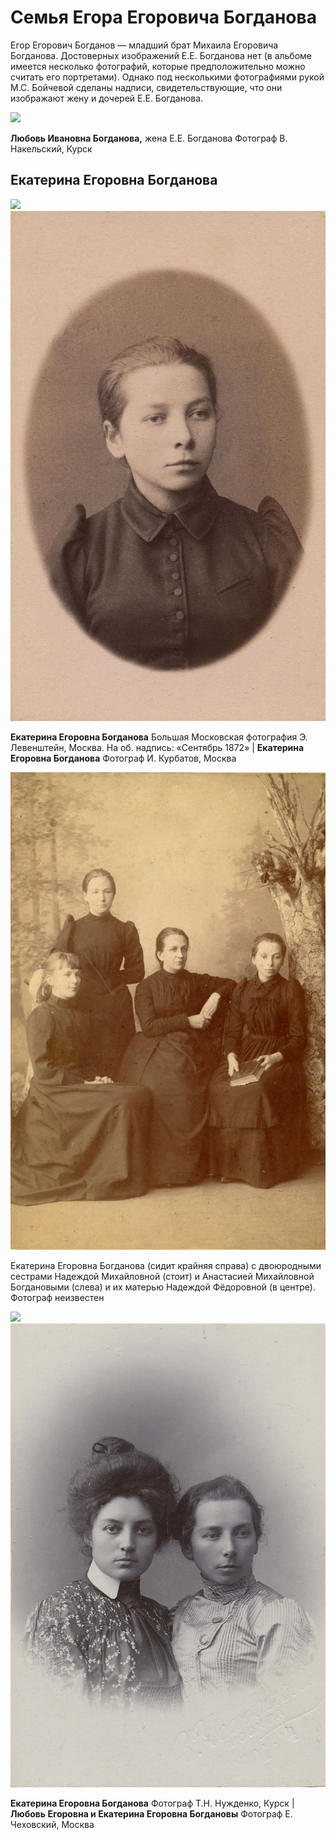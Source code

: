 # Семья Егора Егоровича Богданова

Егор Егорович Богданов — младший брат Михаила Егоровича Богданова. Достоверных изображений Е.Е. Богданова нет (в альбоме имеется несколько фотографий, которые предположительно можно считать его портретами). Однако под несколькими фотографиями рукой М.С. Бойчевой сделаны надписи, свидетельствующие, что они изображают жену и дочерей Е.Е. Богданова.

![](../Album/img/img/09-4.jpg)

**Любовь Ивановна Богданова,** жена Е.Е. Богданова
Фотограф В. Накельский, Курск

## Екатерина Егоровна Богданова

![](../Album/img/img/15-1.jpg) ![](../Album/img/15-2.jpg)

**Екатерина Егоровна Богданова**
Большая Московская фотография Э. Левенштейн, Москва.
На об. надпись: «Сентябрь 1872» | **Екатерина Егоровна Богданова**
Фотограф И. Курбатов, Москва

![](img/AMB_NMB_NFB_EEB.jpg)

Екатерина Егоровна Богданова (сидит крайняя справа) 
с двоюродными сестрами Надеждой Михайловной (стоит) 
и Анастасией Михайловной Богдановыми (слева) 
и их матерью Надеждой Фёдоровной (в центре).
Фотограф неизвестен

![](../Album/img/img/15-3.jpg) ![](../Album/img/15-4.jpg)

**Екатерина Егоровна Богданова**
Фотограф Т.Н. Нужденко, Курск | **Любовь Егоровна и Екатерина Егоровна Богдановы**
Фотограф Е. Чеховский, Москва
